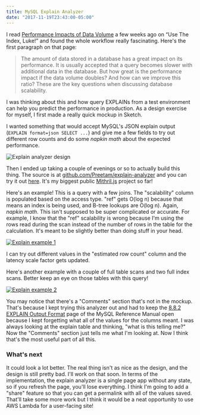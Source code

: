 ```yaml
---
title: MySQL Explain Analyzer
date: "2017-11-19T23:43:00-05:00"
---
```


I read [Performance Impacts of Data Volume](https://use-the-index-luke.com/sql/testing-scalability/data-volume) a few weeks
ago on “Use The Index, Luke!” and found the whole workflow really fascinating. Here's the
first paragraph on that page:

> The amount of data stored in a database has a great impact on its performance. It is usually accepted that a query becomes slower with additional data in the database. But how great is the performance impact if the data volume doubles? And how can we improve this ratio? These are the key questions when discussing database scalability.

I was thinking about this and how query EXPLAINs from a test environment can help you
predict the performance in production. As a design exercise for myself, I first made a
really quick mockup in Sketch.

I wanted something that would accept MySQL's JSON explain output  
(`EXPLAIN format=json SELECT ...`) and give me a few fields
to try out different row counts and do some *napkin math* about the expected performance.

![Explain analyzer design](/img/2017/11/explain-design.png)

Then I ended up taking a couple of evenings or so to actually build this thing.
The source is at [github.com/Preetam/explain-analyzer](https://github.com/Preetam/explain-analyzer)
and you can try it out [here](https://preetam.github.io/explain-analyzer/). It's my biggest
public [Mithril.js](https://mithril.js.org/) project so far!

Here's an example! This is a query with a few joins. The "scalability" column is populated
based on the access type. "ref" gets O(log n) because that means an index is being used, and
B-tree lookups are O(log n). Again, *napkin math*. This isn't supposed to be super complicated
or accurate. For example, I know that the "ref" scalability is wrong because I'm using the rows
read during the scan instead of the number of rows in the table for the calculation.
It's meant to be slightly better than doing stuff in your head.

[![Explain example 1](/img/2017/11/explain-1.png)](/img/2017/11/explain-1.png)

I can try out different values in the "estimated row count" column and the latency scale factor
gets updated.

Here's another example with a couple of full table scans and two full index scans. Better
keep an eye on those tables with this query!

[![Explain example 2](/img/2017/11/explain-2.png)](/img/2017/11/explain-2.png)

You may notice that there's a "Comments" section that's not in the mockup. That's because I kept
trying this analyzer out and had to keep the [8.8.2 EXPLAIN Output Format](https://dev.mysql.com/doc/refman/5.7/en/explain-output.html) page of the MySQL Reference
Manual open because I kept forgetting what all of the values for the columns meant.
I was always looking at the explain table and thinking, "what is this telling me?" Now the
"Comments" section just tells me what I'm looking at. Now I think that's the most useful part
of all this.

### What's next

It could look a lot better. The real thing isn't as nice as the design, and the design is still
pretty bad. I'll work on that soon. In terms of the implementation, the explain analyzer is
a single page app without any state, so if you refresh the page, you'll lose everything. I
think I'm going to add a "share" feature so that you can get a permalink with all of the
values saved. That'll take some more work but I think it would be a neat opportunity to
use AWS Lambda for a user-facing site!
